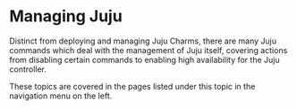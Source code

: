 # Managing Juju

Distinct from deploying and managing Juju Charms, there are many Juju commands 
which deal with the management of Juju itself, covering actions from disabling
certain commands to enabling high availability for the Juju controller.

These topics are covered in the pages listed under this topic in the navigation 
menu on the left.
